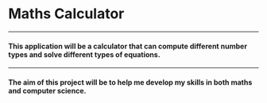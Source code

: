 <h1>Maths Calculator</h1>
<hr>
<h4>This application will be a calculator that can compute different number types and solve different types of equations.</h4>
<hr>
<h4>The aim of this project will be to help me develop my skills in both maths and computer science.</h4>